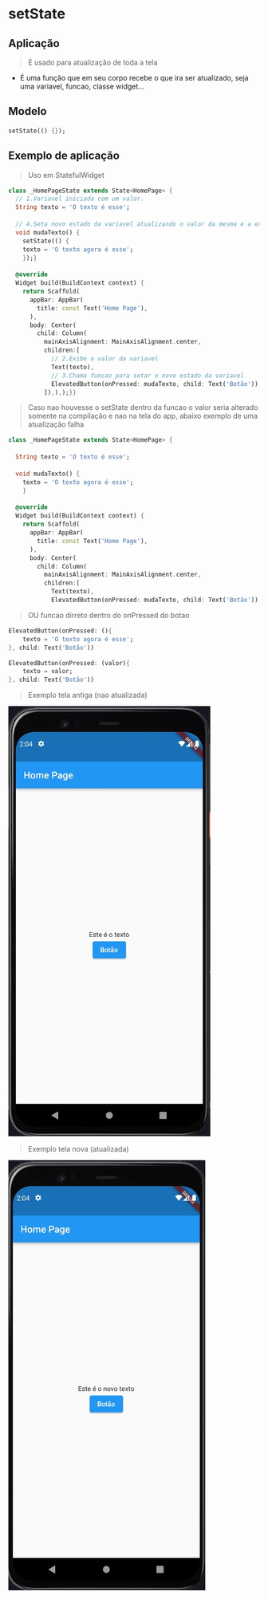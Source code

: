 # setState
## Aplicação
> É usado para atualização de toda a tela
- É uma função que em seu corpo recebe o que ira ser atualizado, seja uma variavel, funcao, classe widget...
## Modelo
```dart
setState(() {});
```
## Exemplo de aplicação
>Uso em StatefulWidget
```dart
class _HomePageState extends State<HomePage> {
  // 1.Variavel iniciada com um valor. 
  String texto = 'O texto é esse';

  // 4.Seta novo estado da variavel atualizando o valor da mesma e a exibição da tela
  void mudaTexto() {
    setState(() { 
    texto = 'O texto agora é esse';
    });}

  @override
  Widget build(BuildContext context) {
    return Scaffold(
      appBar: AppBar(
        title: const Text('Home Page'),
      ),
      body: Center(
        child: Column(
          mainAxisAlignment: MainAxisAlignment.center,
          children:[
            // 2.Exibe o valor da variavel
            Text(texto),
            // 3.Chama funcao para setar o novo estado da variavel
            ElevatedButton(onPressed: mudaTexto, child: Text('Botão')),
          ]),),);}}
```
>Caso nao houvesse o setState dentro da funcao o valor seria alterado somente na compilação e nao na tela do app, abaixo exemplo de uma atualização falha
```dart
class _HomePageState extends State<HomePage> {
 
  String texto = 'O texto é esse';

  void mudaTexto() {
    texto = 'O texto agora é esse';
    }

  @override
  Widget build(BuildContext context) {
    return Scaffold(
      appBar: AppBar(
        title: const Text('Home Page'),
      ),
      body: Center(
        child: Column(
          mainAxisAlignment: MainAxisAlignment.center,
          children:[
            Text(texto),
            ElevatedButton(onPressed: mudaTexto, child: Text('Botão')),]),),);}}
```
>OU funcao dirreto dentro do onPressed do botao
```dart
ElevatedButton(onPressed: (){
    texto = 'O texto agora é esse';
}, child: Text('Botão'))
```    
```dart
ElevatedButton(onPressed: (valor){
    texto = valor;
}, child: Text('Botão'))
```  
> Exemplo tela antiga (nao atualizada)<br>

![Old Screen](/Flutter/assets/Tela/oldScreen.jpg)

> Exemplo tela nova (atualizada) <br>

![New Screen](/Flutter/assets/Tela/newScreen.jpg)
